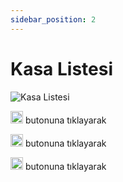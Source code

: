 ```yaml
---
sidebar_position: 2
---
```


# Kasa Listesi


![Kasa Listesi](/img/perakende-yonetimi/kasa-listesi.png)

<img src="/img/butonlar/duzenle-buton-2.png" height="20"/> butonuna tıklayarak

<img src="/img/butonlar/ayar-buton.png" height="20"/> butonuna tıklayarak

<img src="/img/butonlar/kopyala-buton.png" height="20"/> butonuna tıklayarak